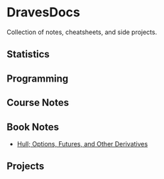 # DravesDocs

Collection of notes, cheatsheets, and side projects. 

## Statistics 

## Programming 

## Course Notes 

## Book Notes 

* [Hull; Options, Futures, and Other Derivatives](https://github.com/dravesb/DravesDocs/tree/master/Book-Notes/Options-Futures-and-other-Derivatives)

## Projects


